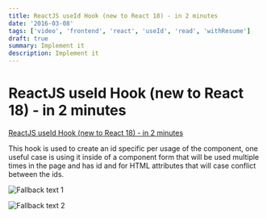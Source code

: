 ```yaml
---
title: ReactJS useId Hook (new to React 18) - in 2 minutes
date: '2016-03-08'
tags: ['video', 'frontend', 'react', 'useId', 'read', 'withResume']
draft: true
summary: Implement it
description: Implement it
---
```


# ReactJS useId Hook (new to React 18) - in 2 minutes

[ReactJS useId Hook (new to React 18) - in 2 minutes](https://www.youtube.com/watch?v=pPYwPJNonMc&ab_channel=BasaratCodes)

This hook is used to create an id specific per usage of the component, one useful case is using it inside of a component form that will be used multiple times in the page and has id and for HTML attributes that will case conflict between the ids.

![Fallback text 1](/static/assets/pasted-image-20221008112732.png)

![Fallback text 2](/static/assets/pasted-image-20221008112745.png)